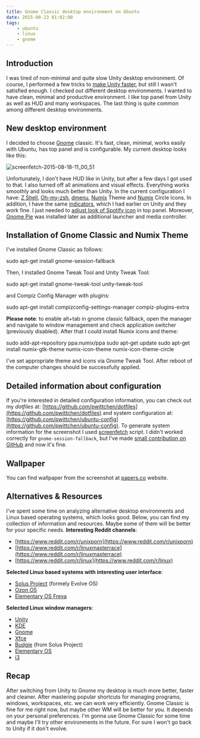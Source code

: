 ```yaml
---
title: Gnome Classic desktop environment on Ubuntu
date: 2015-08-23 01:02:00
tags:
	- ubuntu
	- linux
	- gnome
---
```


Introduction
------------

I was tired of non-minimal and quite slow Unity desktop environment. Of course, I performed a few tricks to [make Unity faster](http://blog.wittchen.biz.pl/making-ubuntu-and-unity-faster/), but still I wasn't satisfied enough. I checked out different desktop environments. I wanted to have clean, minimal and productive environment. I like top panel from Unity as well as HUD and many workspaces. The last thing is quite common among different desktop environments.

New desktop environment
-----------------------

I decided to choose [Gnome](https://www.gnome.org/) classic. It's fast, clean, minimal, works easily with Ubuntu, has top panel and is configurable. My current desktop looks like this: 

![screenfetch-2015-08-18-11_00_51](/images/posts/2015/gnome-classic-ubuntu/screenfetch-2015-08-18-11_00_51-1024x576.png)

Unfortunately, I don't have HUD like in Unity, but after a few days I got used to that. I also turned off all animations and visual effects. Everything works smoothly and looks much better than Unity. In the current configuration I have: [Z Shell](https://en.wikipedia.org/wiki/Z_shell), [Oh-my-zsh](http://ohmyz.sh/), [dmenu](http://tools.suckless.org/dmenu/), [Numix](https://numixproject.org/) Theme and [Numix](https://numixproject.org/) Circle Icons. In addition, I have the same [indicators](http://blog.wittchen.biz.pl/indicators-for-ubuntu/), which I had earlier on Unity and they work fine. I just needed to [adjust look of Spotify icon](https://github.com/pwittchen/dotfiles/tree/master/install/icons/spotify) in top panel. Moreover, [Gnome Pie](http://simmesimme.github.io/gnome-pie.html) was installed later as additional launcher and media controller.

Installation of Gnome Classic and Numix Theme
---------------------------------------------

I've installed Gnome Classic as follows:

sudo apt-get install gnome-session-fallback

Then, I installed Gnome Tweak Tool and Unity Tweak Tool:

sudo apt-get install gnome-tweak-tool unity-tweak-tool

and Compiz Config Manager with plugins:

sudo apt-get install compizconfig-settings-manager compiz-plugins-extra

**Please note**: to enable alt+tab in gnome classic fallback, open the manager and navigate to window management and check application switcher (previously disabled). After that I could install Numix icons and theme:

sudo add-apt-repository ppa:numix/ppa
sudo apt-get update
sudo apt-get install numix-gtk-theme numix-icon-theme numix-icon-theme-circle

I've set appropriate theme and icons via Gnome Tweak Tool. After reboot of the computer changes should be successfully applied.

Detailed information about configuration
----------------------------------------

If you're interested in detailed configuration information, you can check out my _dotfiles_ at: [https://github.com/pwittchen/dotfiles](https://github.com/pwittchen/dotfiles) and system configuration at: [https://github.com/pwittchen/ubuntu-config](https://github.com/pwittchen/ubuntu-config). To generate system information for the screenshot I used [screenfetch](https://github.com/KittyKatt/screenFetch) script. I didn't worked correctly for `gnome-session-fallback`, but I've made [small contribution on GitHub](https://github.com/KittyKatt/screenFetch/commit/1c5a2c798e82e810d8e962a1540f5428f77540d6) and now it's fine.

Wallpaper
---------

You can find wallpaper from the screenshot at [papers.co](http://papers.co/ac08-wallpaper-triangle-art-blue-rainbow-illust-graphic/) website.

Alternatives & Resources
------------------------

I've spent some time on analyzing alternative desktop environments and Linux based operating systems, which looks good. Below, you can find my collection of information and resources. Maybe some of them will be better for your specific needs. **Interesting Reddit channels**:

*   [https://www.reddit.com/r/unixporn](https://www.reddit.com/r/unixporn)
*   [https://www.reddit.com/r/linuxmasterrace](https://www.reddit.com/r/linuxmasterrace)
*   [https://www.reddit.com/r/linux](https://www.reddit.com/r/linux)

**Selected Linux based systems with interesting user interface**:

*   [Solus Project](https://solus-project.com) (formely Evolve OS)
*   [Ozon OS](http://ozonos.github.io/)
*   [Elementary OS Freya](https://elementary.io/)

**Selected Linux window managers**:

*   [Unity](https://unity.ubuntu.com/)
*   [KDE](https://www.kde.org/)
*   [Gnome](https://www.gnome.org/)
*   [Xfce](http://www.xfce.org/)
*   [Budgie](https://solus-project.com/budgie/) (from Solus Project)
*   [Elementary OS](https://elementary.io/)
*   [i3](https://i3wm.org/)

Recap
-----

After switching from Unity to Gnome my desktop is much more better, faster and cleaner. After mastering popular shortcuts for managing programs, windows, workspaces, etc. we can work very efficiently. Gnome Classic is fine for me right now, but maybe other WM will be better for you. It depends on your personal preferences. I'm gonna use Gnome Classic for some time and maybe I'll try other environments in the future. For sure I won't go back to Unity if it don't evolve.